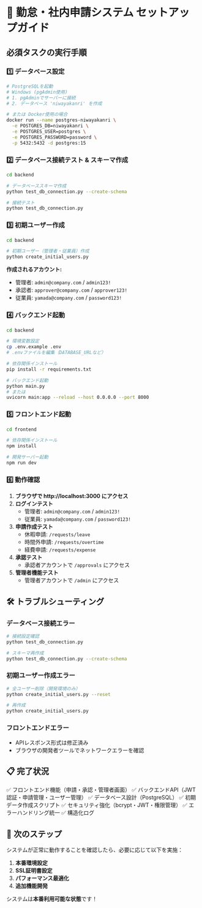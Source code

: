# 🚀 勤怠・社内申請システム セットアップガイド

## 必須タスクの実行手順

### 1️⃣ データベース設定

```bash
# PostgreSQLを起動
# Windows (pgAdmin使用)
# 1. pgAdminでサーバーに接続
# 2. データベース 'niwayakanri' を作成

# または Docker使用の場合
docker run --name postgres-niwayakanri \
  -e POSTGRES_DB=niwayakanri \
  -e POSTGRES_USER=postgres \
  -e POSTGRES_PASSWORD=password \
  -p 5432:5432 -d postgres:15
```

### 2️⃣ データベース接続テスト & スキーマ作成

```bash
cd backend

# データベーススキーマ作成
python test_db_connection.py --create-schema

# 接続テスト
python test_db_connection.py
```

### 3️⃣ 初期ユーザー作成

```bash
cd backend

# 初期ユーザー（管理者・従業員）作成
python create_initial_users.py
```

**作成されるアカウント:**
- 管理者: `admin@company.com` / `admin123!`
- 承認者: `approver@company.com` / `approver123!`
- 従業員: `yamada@company.com` / `password123!`

### 4️⃣ バックエンド起動

```bash
cd backend

# 環境変数設定
cp .env.example .env
# .envファイルを編集（DATABASE_URLなど）

# 依存関係インストール
pip install -r requirements.txt

# バックエンド起動
python main.py
# または
uvicorn main:app --reload --host 0.0.0.0 --port 8000
```

### 5️⃣ フロントエンド起動

```bash
cd frontend

# 依存関係インストール
npm install

# 開発サーバー起動
npm run dev
```

### 6️⃣ 動作確認

1. **ブラウザで http://localhost:3000 にアクセス**
2. **ログインテスト**
   - 管理者: `admin@company.com` / `admin123!`
   - 従業員: `yamada@company.com` / `password123!`
3. **申請作成テスト**
   - 休暇申請: `/requests/leave`
   - 時間外申請: `/requests/overtime`
   - 経費申請: `/requests/expense`
4. **承認テスト**
   - 承認者アカウントで `/approvals` にアクセス
5. **管理者機能テスト**
   - 管理者アカウントで `/admin` にアクセス

## 🛠️ トラブルシューティング

### データベース接続エラー
```bash
# 接続設定確認
python test_db_connection.py

# スキーマ再作成
python test_db_connection.py --create-schema
```

### 初期ユーザー作成エラー
```bash
# 全ユーザー削除（開発環境のみ）
python create_initial_users.py --reset

# 再作成
python create_initial_users.py
```

### フロントエンドエラー
- APIレスポンス形式は修正済み
- ブラウザの開発者ツールでネットワークエラーを確認

## 📋 完了状況

✅ フロントエンド機能（申請・承認・管理者画面）
✅ バックエンドAPI（JWT認証・申請管理・ユーザー管理）
✅ データベース設計（PostgreSQL）
✅ 初期データ作成スクリプト
✅ セキュリティ強化（bcrypt・JWT・権限管理）
✅ エラーハンドリング統一
✅ 構造化ログ

## 🎯 次のステップ

システムが正常に動作することを確認したら、必要に応じて以下を実施：

1. **本番環境設定**
2. **SSL証明書設定**
3. **パフォーマンス最適化**
4. **追加機能開発**

システムは**本番利用可能な状態**です！